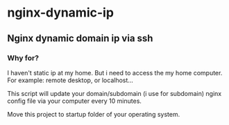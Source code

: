 # nginx-dynamic-ip
## Nginx dynamic domain ip via ssh 

### Why for?

I haven't static ip at my home. But i need to access the my home computer. For example: remote desktop, or localhost...

This script will update your domain/subdomain (i use for subdomain) nginx config file via your computer every 10 minutes. 

Move this project to startup folder of your operating system.

